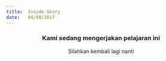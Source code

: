 ```yaml
---
title:  Inside Story
date:   04/08/2017
---
```


### <center>Kami sedang mengerjakan pelajaran ini</center>
<center>Silahkan kembali lagi nanti</center>